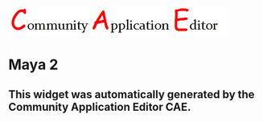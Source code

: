![CAE](https://github.com/patricia-cae/CAE-Deployment-Temp/blob/gh-pages/frontendComponent-149/img/logo.png)  

Maya 2
===================


This widget was automatically generated by the Community Application Editor CAE.  
---------------
